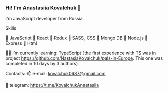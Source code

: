 ### Hi! I'm Anastasiia Kovalchuk 👋

I'm JavaScript developer from Russia.

Skills

🔹 JavaScript
🔸 React
🔹 Redux
🔸 SASS, CSS
🔹 Mongo DB
🔸 Node.js
🔹 Express
🔸 Html

👩‍💻 I’m currently learning:
TypeScript (the first experience with TS was in project https://github.com/NastasiaKovalchuk/pals-in-Europe. This one was completed in 10 days by 3 authors)


Contacts:
📫 e-mail: kovalchuk0687@gmail.com

🔗 telegram: https://t.me/KovalchukAnastasiia


